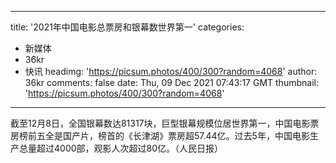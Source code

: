 
---
title: '2021年中国电影总票房和银幕数世界第一'
categories: 
 - 新媒体
 - 36kr
 - 快讯
headimg: 'https://picsum.photos/400/300?random=4068'
author: 36kr
comments: false
date: Thu, 09 Dec 2021 07:43:17 GMT
thumbnail: 'https://picsum.photos/400/300?random=4068'
---

<div>   
截至12月8日，全国银幕数达81317块，巨型银幕规模位居世界第一，中国电影票房榜前五全是国产片，榜首的《长津湖》票房超57.44亿。过去5年，中国电影生产总量超过4000部，观影人次超过80亿。（人民日报）  
</div>
            